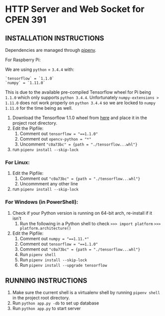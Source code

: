 # HTTP Server and Web Socket for CPEN 391

## INSTALLATION INSTRUCTIONS

Dependencies are managed through [pipenv](https://github.com/pypa/pipenv).


For Raspberry Pi:

We are using `python` = `3.4.4`
with:

    `tensorflow` = `1.1.0`
    `numpy` = `1.11.0`

This is due to the available pre-compiled Tensorflow wheel for Pi being `1.1.0`
which only supports `python 3.4.4`.
Unfortunately `numpy-extensions > 1.11.0` does not work properly on `python 3.4.4`
so we are locked to `numpy 1.11.0` for the time being as well.

1. Download the Tensorflow 1.1.0 wheel from [here](https://github.com/samjabrahams/tensorflow-on-raspberry-pi/releases/download/v1.1.0/tensorflow-1.1.0-cp34-cp34m-linux_armv7l.whl) and place it in the project root directory.
1. Edit the Pipfile:
    1. Comment out `tensorflow = "==1.1.0"`
    1. Comment out `opencv-python = "*"`
    1. Uncomment `"c0a73bc" = {path = "./tensorflow...whl"}`
1. run `pipenv install --skip-lock` 

### For Linux:
1. Edit the Pipfile:
    1. Comment out `"c0a73bc" = {path = "./tensorflow...whl"}`
    1. Uncommment any other line
1. run `pipenv install --skip-lock` 

### For Windows (in PowerShell):
1. Check if your Python version is running on 64-bit arch, re-install if it isn't
    1. Run the following in a Python shell to check
        `>>> import platform`
        `>>> platform.architecture()`
1. Edit the Pipfile:
    1. Comment out `numpy = "==1.11.*"`
    1. Comment out `tensorflow = "==1.1.0"`
    1. Comment out `"c0a73bc" = {path = "./tensorflow...whl"}`
    1. Run `pipenv shell`
    1. Run `pipenv install --skip-lock`
    1. Run `pipenv install --upgrade tensorflow`

## RUNNING INSTRUCTIONS

1. Make sure the current shell is a virtualenv shell by running `pipenv shell` in the project root directory.
1. Run `python app.py -db` to set up database
1. Run `python app.py` to start server



